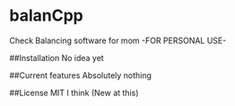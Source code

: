 # balanCpp
Check Balancing software for mom
-FOR PERSONAL USE-

##Installation
No idea yet

##Current features
Absolutely nothing

##License
MIT I think (New at this)
